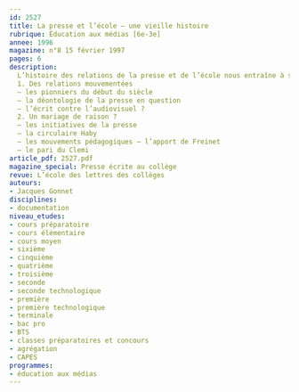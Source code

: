 ```yaml
---
id: 2527
title: La presse et l’école – une vieille histoire
rubrique: Éducation aux médias [6e-3e]
annee: 1996
magazine: n°8 15 février 1997
pages: 6
description: 
  L’histoire des relations de la presse et de l’école nous entraîne à saisir des logiques différentes, qui se repoussent et s’attirent en même temps. L’école a son rythme, elle traite le «savoir» avec, suivant les époques, des variations sur les valeurs de la société dans laquelle elle s’insère. Le tempo de la presse n’est pas le même. On court après la nouvelle qui se vendra tout à l’heure et qui sera peut-être oubliée demain...
  1. Des relations mouvementées
  – les pionniers du début du siècle
  – la déontologie de la presse en question
  – l’écrit contre l’audiovisuel ?
  2. Un mariage de raison ?
  – les initiatives de la presse
  – la circulaire Haby
  – les mouvements pédagogiques – l’apport de Freinet
  – le pari du Clemi
article_pdf: 2527.pdf
magazine_special: Presse écrite au collège
revue: L’école des lettres des collèges
auteurs:
- Jacques Gonnet
disciplines:
- documentation
niveau_etudes:
- cours préparatoire
- cours élémentaire
- cours moyen
- sixième
- cinquième
- quatrième
- troisième
- seconde
- seconde technologique
- première
- première technologique
- terminale
- bac pro
- BTS
- classes préparatoires et concours
- agrégation
- CAPES
programmes:
- éducation aux médias
---
```

